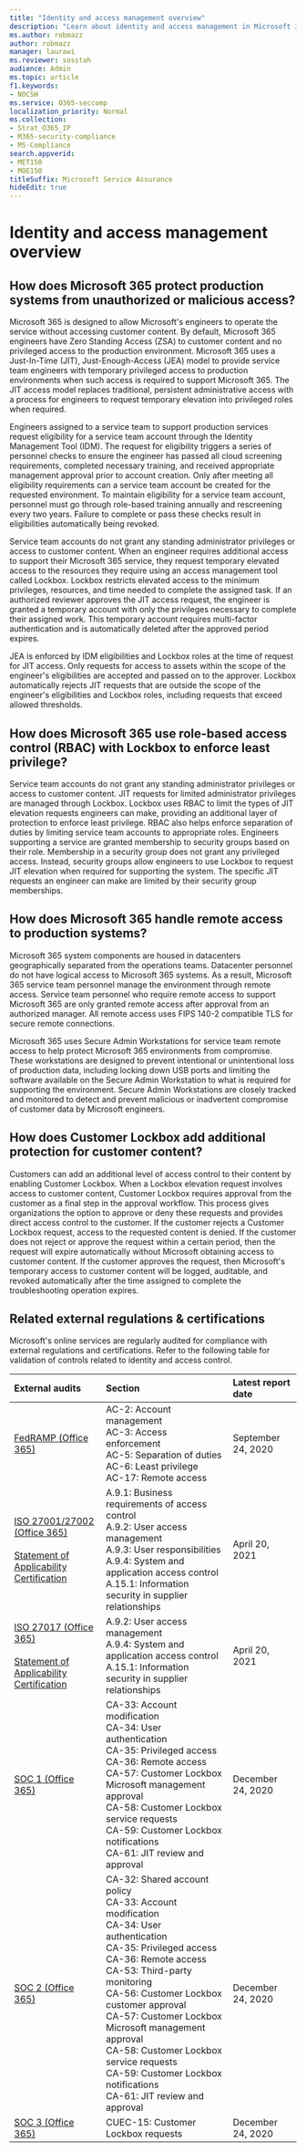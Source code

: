 ```yaml
---
title: "Identity and access management overview"
description: "Learn about identity and access management in Microsoft 365"
ms.author: robmazz
author: robmazz
manager: laurawi
ms.reviewer: sosstah
audience: Admin
ms.topic: article
f1.keywords:
- NOCSH
ms.service: O365-seccomp
localization_priority: Normal
ms.collection:
- Strat_O365_IP
- M365-security-compliance
- MS-Compliance
search.appverid:
- MET150
- MOE150
titleSuffix: Microsoft Service Assurance
hideEdit: true
---
```


# Identity and access management overview

## How does Microsoft 365 protect production systems from unauthorized or malicious access?

Microsoft 365 is designed to allow Microsoft's engineers to operate the service without accessing customer content. By default, Microsoft 365 engineers have Zero Standing Access (ZSA) to customer content and no privileged access to the production environment. Microsoft 365 uses a Just-In-Time (JIT), Just-Enough-Access (JEA) model to provide service team engineers with temporary privileged access to production environments when such access is required to support Microsoft 365. The JIT access model replaces traditional, persistent administrative access with a process for engineers to request temporary elevation into privileged roles when required.

Engineers assigned to a service team to support production services request eligibility for a service team account through the Identity Management Tool (IDM). The request for eligibility triggers a series of personnel checks to ensure the engineer has passed all cloud screening requirements, completed necessary training, and received appropriate management approval prior to account creation. Only after meeting all eligibility requirements can a service team account be created for the requested environment. To maintain eligibility for a service team account, personnel must go through role-based training annually and rescreening every two years. Failure to complete or pass these checks result in eligibilities automatically being revoked.

Service team accounts do not grant any standing administrator privileges or access to customer content. When an engineer requires additional access to support their Microsoft 365 service, they request temporary elevated access to the resources they require using an access management tool called Lockbox. Lockbox restricts elevated access to the minimum privileges, resources, and time needed to complete the assigned task. If an authorized reviewer approves the JIT access request, the engineer is granted a temporary account with only the privileges necessary to complete their assigned work. This temporary account requires multi-factor authentication and is automatically deleted after the approved period expires.

JEA is enforced by IDM eligibilities and Lockbox roles at the time of request for JIT access. Only requests for access to assets within the scope of the engineer's eligibilities are accepted and passed on to the approver. Lockbox automatically rejects JIT requests that are outside the scope of the engineer's eligibilities and Lockbox roles, including requests that exceed allowed thresholds.  

## How does Microsoft 365 use role-based access control (RBAC) with Lockbox to enforce least privilege?

Service team accounts do not grant any standing administrator privileges or access to customer content. JIT requests for limited administrator privileges are managed through Lockbox. Lockbox uses RBAC to limit the types of JIT elevation requests engineers can make, providing an additional layer of protection to enforce least privilege. RBAC also helps enforce separation of duties by limiting service team accounts to appropriate roles.
Engineers supporting a service are granted membership to security groups based on their role. Membership in a security group does not grant any privileged access. Instead, security groups allow engineers to use Lockbox to request JIT elevation when required for supporting the system. The specific JIT requests an engineer can make are limited by their security group memberships.

## How does Microsoft 365 handle remote access to production systems?

Microsoft 365 system components are housed in datacenters geographically separated from the operations teams. Datacenter personnel do not have logical access to Microsoft 365 systems. As a result, Microsoft 365 service team personnel manage the environment through remote access. Service team personnel who require remote access to support Microsoft 365 are only granted remote access after approval from an authorized manager. All remote access uses FIPS 140-2 compatible TLS for secure remote connections.

Microsoft 365 uses Secure Admin Workstations for service team remote access to help protect Microsoft 365 environments from compromise. These workstations are designed to prevent intentional or unintentional loss of production data, including locking down USB ports and limiting the software available on the Secure Admin Workstation to what is required for supporting the environment. Secure Admin Workstations are closely tracked and monitored to detect and prevent malicious or inadvertent compromise of customer data by Microsoft engineers.

## How does Customer Lockbox add additional protection for customer content?

Customers can add an additional level of access control to their content by enabling Customer Lockbox. When a Lockbox elevation request involves access to customer content, Customer Lockbox requires approval from the customer as a final step in the approval workflow. This process gives organizations the option to approve or deny these requests and provides direct access control to the customer. If the customer rejects a Customer Lockbox request, access to the requested content is denied. If the customer does not reject or approve the request within a certain period, then the request will expire automatically without Microsoft obtaining access to customer content. If the customer approves the request, then Microsoft's temporary access to customer content will be logged, auditable, and revoked automatically after the time assigned to complete the troubleshooting operation expires.

## Related external regulations & certifications

Microsoft's online services are regularly audited for compliance with external regulations and certifications. Refer to the following table for validation of controls related to identity and access control.

| **External audits** | **Section** | **Latest report date** |
|:--------------------|:------------|:-----------------------|
| [FedRAMP (Office 365)](https://compliance.microsoft.com/compliancemanager) | AC-2: Account management <br> AC-3: Access enforcement <br> AC-5: Separation of duties <br> AC-6: Least privilege <br> AC-17: Remote access | September 24, 2020 |
| [ISO 27001/27002 (Office 365)](https://servicetrust.microsoft.com/ViewPage/MSComplianceGuideV3?command=Download&downloadType=Document&downloadId=8d625374-4f2d-49f8-9d37-a4281ba98222&tab=7027ead0-3d6b-11e9-b9e1-290b1eb4cdeb&docTab=7027ead0-3d6b-11e9-b9e1-290b1eb4cdeb_ISO_Reports) <br><br> [Statement of Applicability](https://servicetrust.microsoft.com/ViewPage/MSComplianceGuideV3?command=Download&downloadType=Document&downloadId=c0df4ce8-c77e-4183-84eb-c8688470d8b1&tab=7027ead0-3d6b-11e9-b9e1-290b1eb4cdeb&docTab=7027ead0-3d6b-11e9-b9e1-290b1eb4cdeb_ISO_Reports) <br> [Certification](https://servicetrust.microsoft.com/ViewPage/MSComplianceGuideV3?command=Download&downloadType=Document&downloadId=1e84a14a-2468-45ac-9412-5e53250d57ec&tab=7027ead0-3d6b-11e9-b9e1-290b1eb4cdeb&docTab=7027ead0-3d6b-11e9-b9e1-290b1eb4cdeb_ISO_Reports) | A.9.1: Business requirements of access control <br> A.9.2: User access management <br> A.9.3: User responsibilities <br> A.9.4: System and application access control <br> A.15.1: Information security in supplier relationships | April 20, 2021 |
| [ISO 27017 (Office 365)](https://servicetrust.microsoft.com/ViewPage/MSComplianceGuideV3?command=Download&downloadType=Document&downloadId=8d625374-4f2d-49f8-9d37-a4281ba98222&tab=7027ead0-3d6b-11e9-b9e1-290b1eb4cdeb&docTab=7027ead0-3d6b-11e9-b9e1-290b1eb4cdeb_ISO_Reports) <br><br> [Statement of Applicability](https://servicetrust.microsoft.com/ViewPage/MSComplianceGuideV3?command=Download&downloadType=Document&downloadId=c0df4ce8-c77e-4183-84eb-c8688470d8b1&tab=7027ead0-3d6b-11e9-b9e1-290b1eb4cdeb&docTab=7027ead0-3d6b-11e9-b9e1-290b1eb4cdeb_ISO_Reports) <br> [Certification](https://servicetrust.microsoft.com/ViewPage/MSComplianceGuideV3?command=Download&downloadType=Document&downloadId=70de0999-5451-43a3-9ef4-761e8fbfb1a3&tab=7027ead0-3d6b-11e9-b9e1-290b1eb4cdeb&docTab=7027ead0-3d6b-11e9-b9e1-290b1eb4cdeb_ISO_Reports) | A.9.2: User access management <br> A.9.4: System and application access control <br> A.15.1: Information security in supplier relationships | April 20, 2021 |
| [SOC 1 (Office 365)](https://servicetrust.microsoft.com/ViewPage/MSComplianceGuideV3?command=Download&downloadType=Document&downloadId=90df3f9c-3aaf-4dbf-99d0-ca9f2991721b&tab=7027ead0-3d6b-11e9-b9e1-290b1eb4cdeb&docTab=7027ead0-3d6b-11e9-b9e1-290b1eb4cdeb_SOC_%2F_SSAE_16_Reports) | CA-33: Account modification <br> CA-34: User authentication <br> CA-35: Privileged access <br> CA-36: Remote access <br> CA-57: Customer Lockbox Microsoft management approval <br> CA-58: Customer Lockbox service requests <br> CA-59: Customer Lockbox notifications <br> CA-61: JIT review and approval | December 24, 2020 |
| [SOC 2 (Office 365)](https://servicetrust.microsoft.com/ViewPage/MSComplianceGuideV3?command=Download&downloadType=Document&downloadId=a73c1738-7892-42b7-acd3-87b6371c53f6&tab=7027ead0-3d6b-11e9-b9e1-290b1eb4cdeb&docTab=7027ead0-3d6b-11e9-b9e1-290b1eb4cdeb_SOC_%2F_SSAE_16_Reports) | CA-32: Shared account policy <br> CA-33: Account modification <br> CA-34: User authentication <br> CA-35: Privileged access <br> CA-36: Remote access <br> CA-53: Third-party monitoring <br> CA-56: Customer Lockbox customer approval <br> CA-57: Customer Lockbox Microsoft management approval <br> CA-58: Customer Lockbox service requests <br> CA-59: Customer Lockbox notifications <br> CA-61: JIT review and approval | December 24, 2020 |
| [SOC 3 (Office 365)](https://servicetrust.microsoft.com/ViewPage/MSComplianceGuideV3?command=Download&downloadType=Document&downloadId=274054e5-4968-48d2-bf94-9a8eda5d7a93&tab=7027ead0-3d6b-11e9-b9e1-290b1eb4cdeb&docTab=7027ead0-3d6b-11e9-b9e1-290b1eb4cdeb_SOC_%2F_SSAE_16_Reports) | CUEC-15: Customer Lockbox requests | December 24, 2020 |